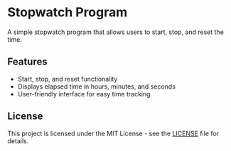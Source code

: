 # Stopwatch Program

A simple stopwatch program that allows users to start, stop, and reset the time.

## Features

- Start, stop, and reset functionality
- Displays elapsed time in hours, minutes, and seconds
- User-friendly interface for easy time tracking

## License 

This project is licensed under the MIT License - see the [LICENSE](LICENSE) file for details.
